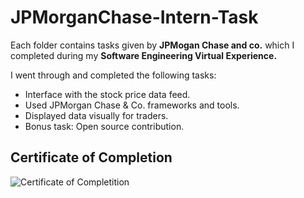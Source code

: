 # JPMorganChase-Intern-Task

Each folder contains tasks given by **JPMogan Chase and co.** which I completed during my **Software Engineering Virtual Experience.**

I went through and completed the following tasks:

* Interface with the stock price data feed.
* Used JPMorgan Chase & Co. frameworks and tools.
* Displayed data visually for traders.
* Bonus task: Open source contribution.

## Certificate of Completion
![Certificate of Completition](https://media-exp1.licdn.com/dms/image/C5622AQHSlijeN-ZDhA/feedshare-shrink_1280/0?e=1591228800&v=beta&t=CjQZYyTIqZPnYOrcQkJJ7i39lrlXOV1k7102eG4EisQ)
